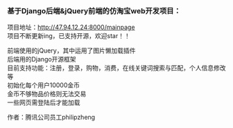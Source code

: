 ### 基于Django后端&jQuery前端的仿淘宝web开发项目：

项目地址：http://47.94.12.24:8000/mainpage</br>
项目不断更新ing，已支持开源，欢迎star！！

前端使用的jQuery，其中运用了图片懒加载插件</br>
后端用的Django开源框架</br>
目前支持功能：注册，登录，购物，消费，在线关键词搜索与匹配，个人信息修改等</br>
初始化每个用户10000金币</br>
金币不够物品价格则无法交易</br>
一些网页需登陆后才能加载</br>

作者：腾讯公司员工philipzheng</br>
